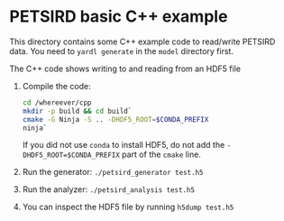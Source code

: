 # PETSIRD basic C++ example

This directory contains some C++ example code to read/write PETSIRD data. You need to `yardl generate` in the `model` directory first.

The C++ code shows writing to and reading from an HDF5 file

1. Compile the code:
   ```sh
   cd /whereever/cpp
   mkdir -p build && cd build`
   cmake -G Ninja -S .. -DHDF5_ROOT=$CONDA_PREFIX
   ninja`
   ```
   If you did not use `conda` to install HDF5, do not add the `-DHDF5_ROOT=$CONDA_PREFIX` part of the `cmake` line.

2. Run the generator: `./petsird_generator test.h5`
3. Run the analyzer: `./petsird_analysis test.h5`
4. You can inspect the HDF5 file by running `h5dump test.h5`

